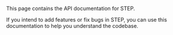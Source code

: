 This page contains the API documentation for STEP.

If you intend to add features or fix bugs in STEP, you can use this documentation to help you understand the codebase.
